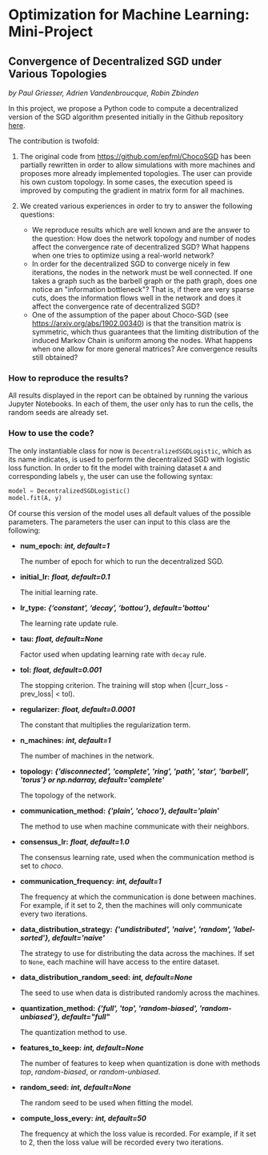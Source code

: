 # Optimization for Machine Learning: Mini-Project

## Convergence of Decentralized SGD under Various Topologies
*by Paul Griesser, Adrien Vandenbroucque, Robin Zbinden*

In this project, we propose a Python code to compute a decentralized version of the SGD algorithm presented initially in the Github repository [here](https://github.com/epfml/ChocoSGD).

The contribution is twofold:

1) The original code from https://github.com/epfml/ChocoSGD has been partially rewritten in order to allow simulations with more machines and proposes more already implemented topologies. The user can provide his own custom topology. In some cases, the execution speed is improved by computing the gradient in matrix form for all machines.

2) We created various experiences in order to try to answer the following questions:
    - We reproduce results which are well known and are the answer to the question: How does the network topology and number of nodes affect the convergence rate of decentralized SGD? What happens when one tries to optimize using a real-world network?
    - In order for the decentralized SGD to converge nicely in few iterations, the nodes in the network must be well connected. If one takes a graph such as the barbell graph or the path graph, does one notice an "information bottleneck"? That is, if there are very sparse cuts, does the information flows well in the network and does it affect the convergence rate of decentralized SGD?
    - One of the assumption of the paper about Choco-SGD (see https://arxiv.org/abs/1902.00340) is that the transition matrix is symmetric, which thus guarantees that the limiting distribution of the induced Markov Chain is uniform among the nodes. What happens when one allow for more general matrices? Are convergence results still obtained?

### How to reproduce the results?

All results displayed in the report can be obtained by running the various Jupyter Notebooks. In each of them, the user only has to run the cells, the random seeds are already set.

### How to use the code?

The only instantiable class for now is `DecentralizedSGDLogistic`, which as its name indicates, is used to perform the decentralized SGD with logistic loss function. 
In order to fit the model with training dataset `A` and corresponding labels `y`, the user can use the following syntax:

```python
model = DecentralizedSGDLogistic()
model.fit(A, y)
```

Of course this version of the model uses all default values of the possible parameters. The parameters the user can input to this class are the following:

- **num_epoch:** ***int, default=1***

    The number of epoch for which to run the decentralized SGD.
    
- **initial_lr:** ***float, default=0.1***

    The initial learning rate.
    
- **lr_type:** ***{‘constant’, ‘decay’, ‘bottou’}, default='bottou'***

    The learning rate update rule.
    
    
- **tau:** ***float, default=None***
    
    Factor used when updating learning rate with `decay` rule.
    
- **tol:** ***float, default=0.001***

    The stopping criterion. The training will stop when (|curr_loss - prev_loss| < tol). 
    
- **regularizer:** ***float, default=0.0001***

    The constant that multiplies the regularization term.
    
- **n_machines:** ***int, default=1***

    The number of machines in the network.
    
- **topology:** ***{'disconnected', 'complete', 'ring', 'path', 'star', 'barbell', 'torus'} or np.ndarray, default='complete'***

    The topology of the network.
    
- **communication_method:** ***{'plain', 'choco'}, default='plain'***

    The method to use when machine communicate with their neighbors.
    
- **consensus_lr:** ***float, default=1.0***

    The consensus learning rate, used when the communication method is set to *choco*.
    
- **communication_frequency:** ***int, default=1***

    The frequency at which the communication is done between machines. For example, if it set to 2, then the machines will only communicate every two iterations.
    
- **data_distribution_strategy:** ***{'undistributed', 'naive', 'random', 'label-sorted'}, default='naive'***

    The strategy to use for distributing the data across the machines. If set to `None`, each machine will have access to the entire dataset. 
    
- **data_distribution_random_seed:** ***int, default=None***
    
    The seed to use when data is distributed randomly across the machines.
    
- **quantization_method:** ***{'full', 'top', 'random-biased', 'random-unbiased'}, default="full"***

    The quantization method to use.
    
- **features_to_keep:** ***int, default=None***

    The number of features to keep when quantization is done with methods *top*, *random-biased*, or *random-unbiased*.
    
- **random_seed:** ***int, default=None***

    The random seed to be used when fitting the model.
    
- **compute_loss_every:** ***int, default=50***

    The frequency at which the loss value is recorded. For example, if it set to 2, then the loss value will be recorded every two iterations.
